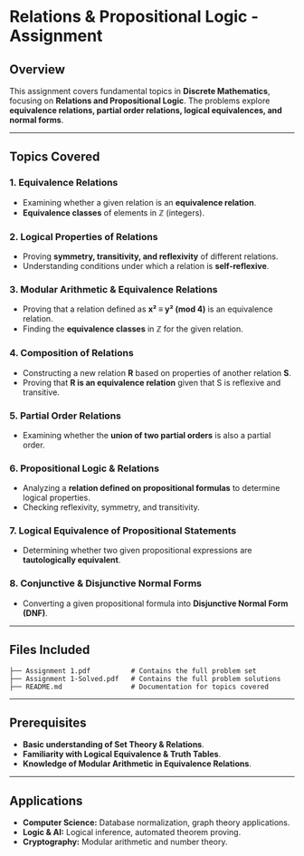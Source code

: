 # **Relations & Propositional Logic - Assignment**

## **Overview**
This assignment covers fundamental topics in **Discrete Mathematics**, focusing on **Relations and Propositional Logic**. The problems explore **equivalence relations, partial order relations, logical equivalences, and normal forms**.

---

## **Topics Covered**
### **1. Equivalence Relations**
- Examining whether a given relation is an **equivalence relation**.
- **Equivalence classes** of elements in ℤ (integers).

### **2. Logical Properties of Relations**
- Proving **symmetry, transitivity, and reflexivity** of different relations.
- Understanding conditions under which a relation is **self-reflexive**.

### **3. Modular Arithmetic & Equivalence Relations**
- Proving that a relation defined as **x² ≡ y² (mod 4)** is an equivalence relation.
- Finding the **equivalence classes** in ℤ for the given relation.

### **4. Composition of Relations**
- Constructing a new relation **R** based on properties of another relation **S**.
- Proving that **R is an equivalence relation** given that S is reflexive and transitive.

### **5. Partial Order Relations**
- Examining whether the **union of two partial orders** is also a partial order.

### **6. Propositional Logic & Relations**
- Analyzing a **relation defined on propositional formulas** to determine logical properties.
- Checking reflexivity, symmetry, and transitivity.

### **7. Logical Equivalence of Propositional Statements**
- Determining whether two given propositional expressions are **tautologically equivalent**.

### **8. Conjunctive & Disjunctive Normal Forms**
- Converting a given propositional formula into **Disjunctive Normal Form (DNF)**.

---

## **Files Included**
```
├── Assignment 1.pdf          # Contains the full problem set
├── Assignment 1-Solved.pdf   # Contains the full problem solutions
├── README.md                 # Documentation for topics covered
```

---

## **Prerequisites**
- **Basic understanding of Set Theory & Relations**.
- **Familiarity with Logical Equivalence & Truth Tables**.
- **Knowledge of Modular Arithmetic in Equivalence Relations**.

---

## **Applications**
- **Computer Science:** Database normalization, graph theory applications.
- **Logic & AI:** Logical inference, automated theorem proving.
- **Cryptography:** Modular arithmetic and number theory.